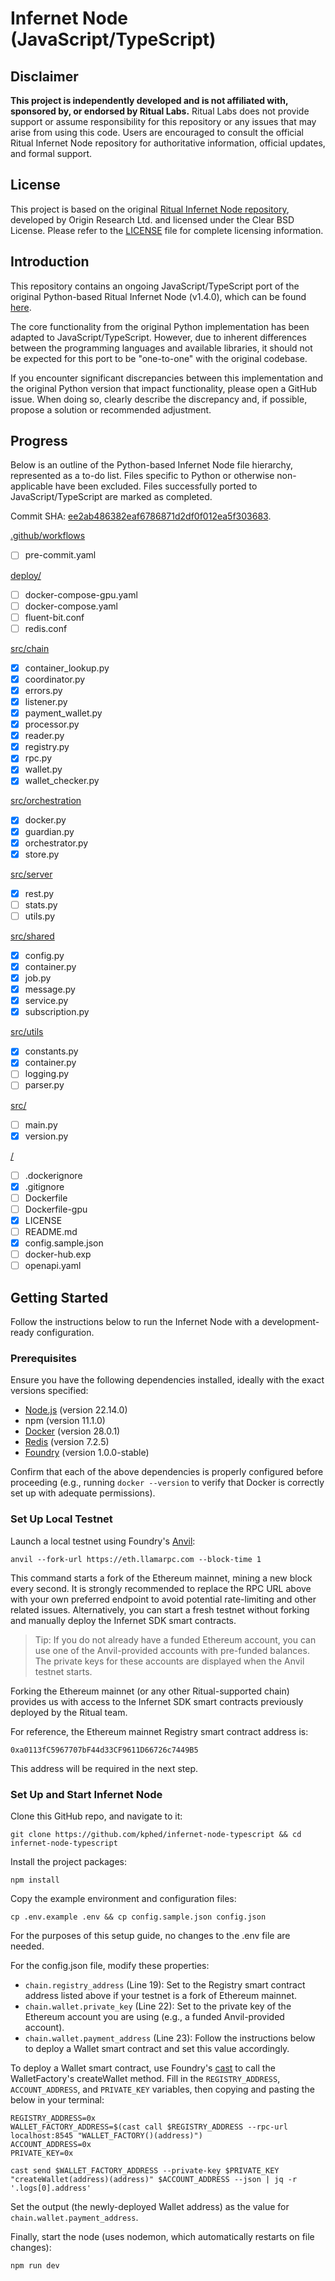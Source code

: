 # Infernet Node (JavaScript/TypeScript)

## Disclaimer

**This project is independently developed and is not affiliated with, sponsored by, or endorsed by Ritual Labs.** Ritual Labs does not provide support or assume responsibility for this repository or any issues that may arise from using this code. Users are encouraged to consult the official Ritual Infernet Node repository for authoritative information, official updates, and formal support.

## License

This project is based on the original [Ritual Infernet Node repository](https://github.com/ritual-net/infernet-node), developed by Origin Research Ltd. and licensed under the Clear BSD License. Please refer to the [LICENSE](./LICENSE) file for complete licensing information.

## Introduction

This repository contains an ongoing JavaScript/TypeScript port of the original Python-based Ritual Infernet Node (v1.4.0), which can be found [here](https://github.com/ritual-net/infernet-node).

The core functionality from the original Python implementation has been adapted to JavaScript/TypeScript. However, due to inherent differences between the programming languages and available libraries, it should not be expected for this port to be "one-to-one" with the original codebase.

If you encounter significant discrepancies between this implementation and the original Python version that impact functionality, please open a GitHub issue. When doing so, clearly describe the discrepancy and, if possible, propose a solution or recommended adjustment.

## Progress

Below is an outline of the Python-based Infernet Node file hierarchy, represented as a to-do list. Files specific to Python or otherwise non-applicable have been excluded. Files successfully ported to JavaScript/TypeScript are marked as completed.

Commit SHA: [ee2ab486382eaf6786871d2df0f012ea5f303683](https://github.com/ritual-net/infernet-node/tree/ee2ab486382eaf6786871d2df0f012ea5f303683).

[.github/workflows](https://github.com/ritual-net/infernet-node/tree/ee2ab486382eaf6786871d2df0f012ea5f303683/.github/workflows)
- [ ] pre-commit.yaml

[deploy/](https://github.com/ritual-net/infernet-node/tree/ee2ab486382eaf6786871d2df0f012ea5f303683/deploy)
- [ ] docker-compose-gpu.yaml
- [ ] docker-compose.yaml
- [ ] fluent-bit.conf
- [ ] redis.conf

[src/chain](https://github.com/ritual-net/infernet-node/tree/ee2ab486382eaf6786871d2df0f012ea5f303683/src/chain)
- [x] container_lookup.py
- [x] coordinator.py
- [x] errors.py
- [x] listener.py
- [x] payment_wallet.py
- [x] processor.py
- [x] reader.py
- [x] registry.py
- [x] rpc.py
- [x] wallet.py
- [x] wallet_checker.py

[src/orchestration](https://github.com/ritual-net/infernet-node/tree/ee2ab486382eaf6786871d2df0f012ea5f303683/src/orchestration)
- [x] docker.py
- [x] guardian.py
- [x] orchestrator.py
- [x] store.py

[src/server](ritual-net/infernet-node/tree/ee2ab486382eaf6786871d2df0f012ea5f303683/src/server)
- [x] rest.py
- [ ] stats.py
- [ ] utils.py

[src/shared](https://github.com/ritual-net/infernet-node/tree/ee2ab486382eaf6786871d2df0f012ea5f303683/src/shared)
- [x] config.py
- [x] container.py
- [x] job.py
- [x] message.py
- [x] service.py
- [x] subscription.py

[src/utils](https://github.com/ritual-net/infernet-node/tree/ee2ab486382eaf6786871d2df0f012ea5f303683/src/utils)
- [x] constants.py
- [x] container.py
- [ ] logging.py
- [ ] parser.py

[src/](https://github.com/ritual-net/infernet-node/tree/ee2ab486382eaf6786871d2df0f012ea5f303683/src)
- [ ] main.py
- [x] version.py

[/](https://github.com/ritual-net/infernet-node/tree/ee2ab486382eaf6786871d2df0f012ea5f303683)
- [ ] .dockerignore
- [x] .gitignore
- [ ] Dockerfile
- [ ] Dockerfile-gpu
- [x] LICENSE
- [ ] README.md
- [x] config.sample.json
- [ ] docker-hub.exp
- [ ] openapi.yaml

## Getting Started

Follow the instructions below to run the Infernet Node with a development-ready configuration.

### Prerequisites

Ensure you have the following dependencies installed, ideally with the exact versions specified:

- [Node.js](https://nodejs.org/) (version 22.14.0)
- npm (version 11.1.0)
- [Docker](http://docker.com/) (version 28.0.1)
- [Redis](https://redis.io/) (version 7.2.5)
- [Foundry](https://getfoundry.sh/) (version 1.0.0-stable)

Confirm that each of the above dependencies is properly configured before proceeding (e.g., running `docker --version` to verify that Docker is correctly set up with adequate permissions).

### Set Up Local Testnet

Launch a local testnet using Foundry's [Anvil](https://book.getfoundry.sh/anvil/):

`anvil --fork-url https://eth.llamarpc.com --block-time 1`

This command starts a fork of the Ethereum mainnet, mining a new block every second. It is strongly recommended to replace the RPC URL above with your own preferred endpoint to avoid potential rate-limiting and other related issues. Alternatively, you can start a fresh testnet without forking and manually deploy the Infernet SDK smart contracts.

> Tip: If you do not already have a funded Ethereum account, you can use one of the Anvil-provided accounts with pre-funded balances. The private keys for these accounts are displayed when the Anvil testnet starts.

Forking the Ethereum mainnet (or any other Ritual-supported chain) provides us with access to the Infernet SDK smart contracts previously deployed by the Ritual team.

For reference, the Ethereum mainnet Registry smart contract address is:

`0xa0113fC5967707bF44d33CF9611D66726c7449B5`

This address will be required in the next step.

### Set Up and Start Infernet Node

Clone this GitHub repo, and navigate to it:

`git clone https://github.com/kphed/infernet-node-typescript && cd infernet-node-typescript`

Install the project packages:

`npm install`

Copy the example environment and configuration files:

`cp .env.example .env && cp config.sample.json config.json`

For the purposes of this setup guide, no changes to the .env file are needed.

For the config.json file, modify these properties:
- `chain.registry_address` (Line 19): Set to the Registry smart contract address listed above if your testnet is a fork of Ethereum mainnet.
- `chain.wallet.private_key` (Line 22): Set to the private key of the Ethereum account you are using (e.g., a funded Anvil-provided account).
- `chain.wallet.payment_address` (Line 23): Follow the instructions below to deploy a Wallet smart contract and set this value accordingly.

To deploy a Wallet smart contract, use Foundry's [cast](https://book.getfoundry.sh/cast/) to call the WalletFactory's createWallet method. Fill in the `REGISTRY_ADDRESS`, `ACCOUNT_ADDRESS`, and `PRIVATE_KEY` variables, then copying and pasting the below in your terminal:

```
REGISTRY_ADDRESS=0x
WALLET_FACTORY_ADDRESS=$(cast call $REGISTRY_ADDRESS --rpc-url localhost:8545 "WALLET_FACTORY()(address)")
ACCOUNT_ADDRESS=0x
PRIVATE_KEY=0x

cast send $WALLET_FACTORY_ADDRESS --private-key $PRIVATE_KEY "createWallet(address)(address)" $ACCOUNT_ADDRESS --json | jq -r '.logs[0].address'
```

Set the output (the newly-deployed Wallet address) as the value for `chain.wallet.payment_address`.

Finally, start the node (uses nodemon, which automatically restarts on file changes):

`npm run dev`
